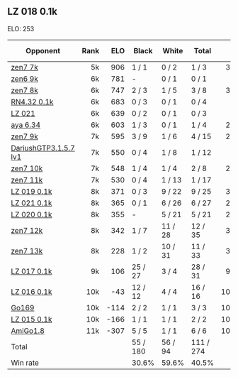 ## LZ 018 0.1k ##

ELO: 253

Opponent | Rank | ELO | Black | White | Total | Win rate
---------|-----:|----:|-------|-------|-------|-------:
[zen7 7k](zen7%207k.md) | 5k | 906 | 1 / 1 | 0 / 2 | 1 / 3 | 33.3%
[zen6 9k](zen6%209k.md) | 6k | 781 | - | 0 / 1 | 0 / 1 | 0.0%
[zen7 8k](zen7%208k.md) | 6k | 747 | 2 / 3 | 1 / 5 | 3 / 8 | 37.5%
[RN4.32 0.1k](RN4.32%200.1k.md) | 6k | 683 | 0 / 3 | 0 / 1 | 0 / 4 | 0.0%
[LZ 021](LZ%20021.md) | 6k | 639 | 0 / 2 | 0 / 1 | 0 / 3 | 0.0%
[aya 6.34](aya%206.34.md) | 6k | 603 | 1 / 3 | 0 / 1 | 1 / 4 | 25.0%
[zen7 9k](zen7%209k.md) | 7k | 595 | 3 / 9 | 1 / 6 | 4 / 15 | 26.7%
[DariushGTP3.1.5.7 lv1](DariushGTP3.1.5.7%20lv1.md) | 7k | 550 | 0 / 4 | 1 / 8 | 1 / 12 | 8.3%
[zen7 10k](zen7%2010k.md) | 7k | 548 | 1 / 4 | 1 / 4 | 2 / 8 | 25.0%
[zen7 11k](zen7%2011k.md) | 7k | 530 | 0 / 4 | 1 / 13 | 1 / 17 | 5.9%
[LZ 019 0.1k](LZ%20019%200.1k.md) | 8k | 371 | 0 / 3 | 9 / 22 | 9 / 25 | 36.0%
[LZ 021 0.1k](LZ%20021%200.1k.md) | 8k | 365 | 0 / 1 | 6 / 26 | 6 / 27 | 22.2%
[LZ 020 0.1k](LZ%20020%200.1k.md) | 8k | 355 | - | 5 / 21 | 5 / 21 | 23.8%
[zen7 12k](zen7%2012k.md) | 8k | 342 | 1 / 7 | 11 / 28 | 12 / 35 | 34.3%
[zen7 13k](zen7%2013k.md) | 8k | 228 | 1 / 2 | 10 / 31 | 11 / 33 | 33.3%
[LZ 017 0.1k](LZ%20017%200.1k.md) | 9k | 106 | 25 / 27 | 3 / 4 | 28 / 31 | 90.3%
[LZ 016 0.1k](LZ%20016%200.1k.md) | 10k | -43 | 12 / 12 | 4 / 4 | 16 / 16 | 100.0%
[Go169](Go169.md) | 10k | -114 | 2 / 2 | 1 / 1 | 3 / 3 | 100.0%
[LZ 015 0.1k](LZ%20015%200.1k.md) | 10k | -166 | 1 / 1 | 1 / 1 | 2 / 2 | 100.0%
[AmiGo1.8](AmiGo1.8.md) | 11k | -307 | 5 / 5 | 1 / 1 | 6 / 6 | 100.0%
Total | | | 55 / 180 | 56 / 94 | 111 / 274 | 
Win rate| | | 30.6% | 59.6% | 40.5% | 
